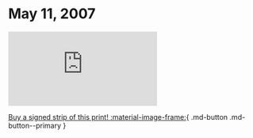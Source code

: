 # May 11, 2007

![](https://www.achewood.com/comic.php?date=05112007)

[Buy a signed strip of this print! :material-image-frame:](https://achewood-holiday-pop-up.myshopify.com/products/strip#05112007){ .md-button .md-button--primary }
